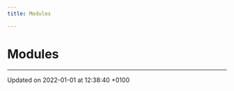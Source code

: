 ```yaml
---
title: Modules

---
```


# Modules







-------------------------------

Updated on 2022-01-01 at 12:38:40 +0100
